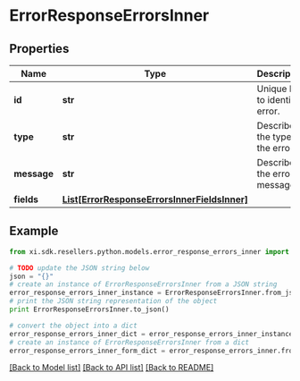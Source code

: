 # ErrorResponseErrorsInner


## Properties

Name | Type | Description | Notes
------------ | ------------- | ------------- | -------------
**id** | **str** | Unique Id to identify error. | [optional] 
**type** | **str** | Describes the type of the error. | [optional] 
**message** | **str** | Describes the error message. | [optional] 
**fields** | [**List[ErrorResponseErrorsInnerFieldsInner]**](ErrorResponseErrorsInnerFieldsInner.md) |  | [optional] 

## Example

```python
from xi.sdk.resellers.python.models.error_response_errors_inner import ErrorResponseErrorsInner

# TODO update the JSON string below
json = "{}"
# create an instance of ErrorResponseErrorsInner from a JSON string
error_response_errors_inner_instance = ErrorResponseErrorsInner.from_json(json)
# print the JSON string representation of the object
print ErrorResponseErrorsInner.to_json()

# convert the object into a dict
error_response_errors_inner_dict = error_response_errors_inner_instance.to_dict()
# create an instance of ErrorResponseErrorsInner from a dict
error_response_errors_inner_form_dict = error_response_errors_inner.from_dict(error_response_errors_inner_dict)
```
[[Back to Model list]](../README.md#documentation-for-models) [[Back to API list]](../README.md#documentation-for-api-endpoints) [[Back to README]](../README.md)


